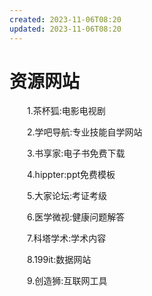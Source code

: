 ```yaml
---
created: 2023-11-06T08:20
updated: 2023-11-06T08:20
---
```

# 资源网站

　　1.茶杯狐:电影电视剧                

　　2.学吧导航:专业技能自学网站

　　3.书享家:电子书免费下载                  

　　4.hippter:ppt免费模板             

　　5.大家论坛:考证考级                

　　6.医学微视:健康问题解答         

　　7.科塔学术:学术内容                

　　8.199it:数据网站                         

　　9.创造狮:互联网工具
